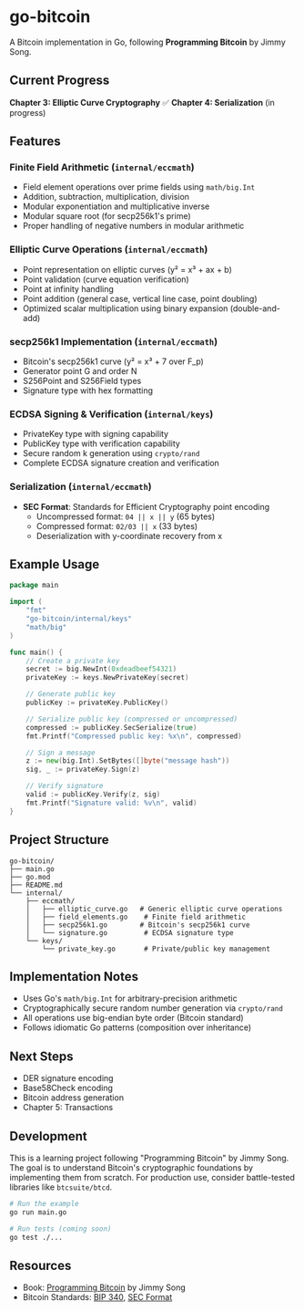 # go-bitcoin

A Bitcoin implementation in Go, following **Programming Bitcoin** by Jimmy Song.

## Current Progress

**Chapter 3: Elliptic Curve Cryptography** ✅
**Chapter 4: Serialization** (in progress)

## Features

### Finite Field Arithmetic (`internal/eccmath`)
- Field element operations over prime fields using `math/big.Int`
- Addition, subtraction, multiplication, division
- Modular exponentiation and multiplicative inverse
- Modular square root (for secp256k1's prime)
- Proper handling of negative numbers in modular arithmetic

### Elliptic Curve Operations (`internal/eccmath`)
- Point representation on elliptic curves (y² = x³ + ax + b)
- Point validation (curve equation verification)
- Point at infinity handling
- Point addition (general case, vertical line case, point doubling)
- Optimized scalar multiplication using binary expansion (double-and-add)

### secp256k1 Implementation (`internal/eccmath`)
- Bitcoin's secp256k1 curve (y² = x³ + 7 over F_p)
- Generator point G and order N
- S256Point and S256Field types
- Signature type with hex formatting

### ECDSA Signing & Verification (`internal/keys`)
- PrivateKey type with signing capability
- PublicKey type with verification capability
- Secure random k generation using `crypto/rand`
- Complete ECDSA signature creation and verification

### Serialization (`internal/eccmath`)
- **SEC Format**: Standards for Efficient Cryptography point encoding
  - Uncompressed format: `04 || x || y` (65 bytes)
  - Compressed format: `02/03 || x` (33 bytes)
  - Deserialization with y-coordinate recovery from x

## Example Usage

```go
package main

import (
    "fmt"
    "go-bitcoin/internal/keys"
    "math/big"
)

func main() {
    // Create a private key
    secret := big.NewInt(0xdeadbeef54321)
    privateKey := keys.NewPrivateKey(secret)

    // Generate public key
    publicKey := privateKey.PublicKey()

    // Serialize public key (compressed or uncompressed)
    compressed := publicKey.SecSerialize(true)
    fmt.Printf("Compressed public key: %x\n", compressed)

    // Sign a message
    z := new(big.Int).SetBytes([]byte("message hash"))
    sig, _ := privateKey.Sign(z)

    // Verify signature
    valid := publicKey.Verify(z, sig)
    fmt.Printf("Signature valid: %v\n", valid)
}
```

## Project Structure

```
go-bitcoin/
├── main.go
├── go.mod
├── README.md
└── internal/
    ├── eccmath/
    │   ├── elliptic_curve.go   # Generic elliptic curve operations
    │   ├── field_elements.go    # Finite field arithmetic
    │   ├── secp256k1.go        # Bitcoin's secp256k1 curve
    │   └── signature.go         # ECDSA signature type
    └── keys/
        └── private_key.go       # Private/public key management
```

## Implementation Notes

- Uses Go's `math/big.Int` for arbitrary-precision arithmetic
- Cryptographically secure random number generation via `crypto/rand`
- All operations use big-endian byte order (Bitcoin standard)
- Follows idiomatic Go patterns (composition over inheritance)

## Next Steps

- DER signature encoding
- Base58Check encoding
- Bitcoin address generation
- Chapter 5: Transactions

## Development

This is a learning project following "Programming Bitcoin" by Jimmy Song. The goal is to understand Bitcoin's cryptographic foundations by implementing them from scratch. For production use, consider battle-tested libraries like `btcsuite/btcd`.

```bash
# Run the example
go run main.go

# Run tests (coming soon)
go test ./...
```

## Resources

- Book: [Programming Bitcoin](https://programmingbitcoin.com/) by Jimmy Song
- Bitcoin Standards: [BIP 340](https://github.com/bitcoin/bips/blob/master/bip-0340.mediawiki), [SEC Format](https://www.secg.org/sec1-v2.pdf)
